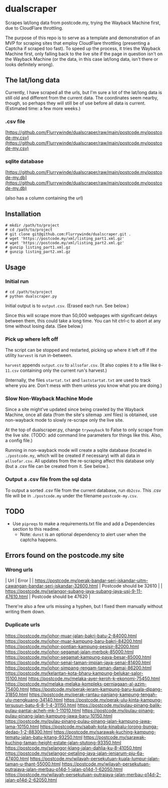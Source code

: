 # dualscraper
Scrapes lat/long data from postcode.my, trying the Wayback Machine first, due to CloudFlare throttling.

The purpose of this repo is to serve as a template and demonstration of an MVP for scraping sites that employ CloudFlare throttling (presenting a Captcha if scraped too fast). To speed up the process, it tries the Wayback Machine first, only falling back to the live site if the page in question isn't on the Wayback Machine (or the data, in this case lat/long data, isn't there or looks definitely wrong).

## The lat/long data
Currently, I have scraped all the urls, but I'm sure a lot of the lat/long data is still old and different from the current data. The coordinates seem nearby, though, so perhaps they will still be of use before all data is current. (Estimated time: a few more weeks.)

### .csv file
[https://github.com/Flurrywinde/dualscraper/raw/main/postcode.my/postcode-my.csv](https://github.com/Flurrywinde/dualscraper/raw/main/postcode.my/postcode-my.csv)

### sqlite database
[https://github.com/Flurrywinde/dualscraper/raw/main/postcode.my/postcode-my.db](https://github.com/Flurrywinde/dualscraper/raw/main/postcode.my/postcode-my.db)

(also has a column containing the url)

## Installation
```
# mkdir /path/to/project
# cd /path/to/project
# git clone git@github.com:Flurrywinde/dualscraper.git .
# wget 'https://postcode.my/xml/listing_part1.xml.gz'
# wget 'https://postcode.my/xml/listing_part2.xml.gz'
# gunzip listing_part1.xml.gz
# gunzip listing_part2.xml.gz
```

## Usage
### Initial run
```
# cd /path/to/project
# python dualscraper.py
```
Initial output is to `output.csv`. (Erased each run. See below.)

Since this will scrape more than 50,000 webpages with significant delays between them, this could take a long time. You can hit ctrl-c to abort at any time without losing data. (See below.)

### Pick up where left off
The script can be stopped and restarted, picking up where it left off if the utility `harvest` is run in-between.

`harvest` appends `output.csv` to `allsofar.csv`. (It also copies it to a file like `0-11.csv` containing only the current run's harvest.)

(Internally, the files `startat.txt` and `laststartat.txt` are used to track where you are. Don't mess with them unless you know what you are doing.)

### Slow Non-Wayback Machine Mode
Since a site might've updated since being crawled by the Wayback Machine, once all data (from the site's sitemap .xml files) is obtained, use non-wayback mode to slowly re-scrape only the live site.

At the top of dualscraper.py, change `trywayback` to False to only scrape from the live site. (TODO: add command line parameters for things like this. Also, a config file.)

Running in non-wayback mode will create a sqlite database (located in `./postcode.my`, which will be created if necessary) with all data in `allsofar.csv`. All updates from the re-scraping affect this database only (but a .csv file can be created from it. See below.).

### Output a .csv file from the sql data
To output a sorted .csv file from the current database, run `db2csv`. This .csv file will be in `./postcode.my` under the filename `postcode-my.csv`.

## TODO
* Use `pipreqs` to make a requirements.txt file and add a Dependencies section to this readme.
	* Note: `dunst` is an optional dependency to alert user when the captcha happens.

## Errors found on the postcode.my site
### Wrong urls
| Url                                                                                          | Error                    |
| https://postcode.my/perak-bandar-seri-iskandar-uitm-cawangan-bandar-seri-iskandar-32600.html | Postcode should be 32610 |
| https://postcode.my/selangor-subang-jaya-subang-jaya-usj-9-11-47610.html                     | Postcode should be 47620 |

There're also a few urls missing a hyphen, but I fixed them manually without writing them down.

### Duplicate urls
https://postcode.my/johor-muar-jalan-bakri-batu-2-84000.html
https://postcode.my/johor-muar-kampung-baru-bakri-84200.html
https://postcode.my/johor-pontian-kampung-pesisir-82000.html
https://postcode.my/johor-segamat-jalan-merbok-85000.html
https://postcode.my/johor-segamat-kampung-paya-besar-85000.html
https://postcode.my/johor-senai-taman-impian-jaya-senai-81400.html
https://postcode.my/johor-simpang-rengam-taman-damai-86200.html
https://postcode.my/kelantan-kota-bharu-kampung-belukar-salor-15100.html
https://postcode.my/melaka-ayer-keroh-k-ekonomi-75450.html
https://postcode.my/melaka-melaka-kompleks-perniagaan-al-azim-75400.html
https://postcode.my/perak-jeram-kampung-baru-kuala-dipang-31850.html
https://postcode.my/perak-rantau-panjang-kampung-tengah-ulu-mengkuang-34140.html
https://postcode.my/perak-ulu-kinta-kampung-tersusun-batu-6-8-1-4-31150.html
https://postcode.my/pulau-pinang-balik-pulau-pantai-acheh-mk-1-11010.html
https://postcode.my/pulau-pinang-pulau-pinang-jalan-kampung-jawa-baru-10150.html
https://postcode.my/pulau-pinang-pulau-pinang-jalan-kampung-jawa-lama-10150.html
https://postcode.my/sabah-kota-kinabalu-lorong-bunga-dedap-1-2-88300.html
https://postcode.my/sarawak-kuching-kampung-tematu-jalan-batu-kitang-93250.html
https://postcode.my/sarawak-kuching-taman-height-estate-jalan-stutong-93350.html
https://postcode.my/selangor-klang-jalan-dahlia-ku-8-41050.html
https://postcode.my/selangor-petaling-jaya-jalan-jenjarum-pju-6a-47400.html
https://postcode.my/wilayah-persekutuan-kuala-lumpur-jalan-taman-u-thant-55000.html
https://postcode.my/wilayah-persekutuan-putrajaya-jalan-merbau-p14d-1-jalan-p14d-1-62050.html
https://postcode.my/wilayah-persekutuan-putrajaya-jalan-merbau-p14d-2-jalan-p14d-2-62050.html
